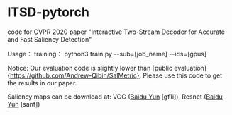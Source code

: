 # ITSD-pytorch
code for CVPR 2020 paper "Interactive Two-Stream Decoder for Accurate and Fast Saliency Detection"

Usage：
training： python3 train.py --sub=[job_name] --ids=[gpus]

Notice: Our evaluation code is slightly lower than [public evaluation]{https://github.com/Andrew-Qibin/SalMetric}. Please use this code to get the results in our paper. 

Saliency maps can be download at: VGG ([Baidu Yun](https://pan.baidu.com/s/1AdkLgfOK1jwgcqk06zwOwQ) \[gf1i\]), Resnet ([Baidu Yun](https://pan.baidu.com/s/1Gu9RpKuMdZrj1iJvh4A2og) \[sanf\])
